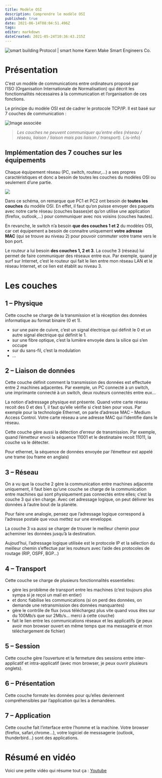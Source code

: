 ```yaml
---
title: Modèle OSI
description: Comprendre le modèle OSI
published: true
date: 2021-06-14T08:04:51.496Z
tags: 
editor: markdown
dateCreated: 2021-05-24T10:36:43.215Z
---
```


![smart building Protocol | smart home Karen Make Smart Engineers Co.](https://bmskaren.ir/wp-content/uploads/2020/11/bmskaren-85-1.png)

# Présentation

C’est un modèle de communications entre ordinateurs proposé par l’ISO (Organisation Internationale de Normalisation) qui décrit les fonctionnalités nécessaires à la communication et l’organisation de ces fonctions.

Le principe du modèle OSI est de cadrer le protocole TCP/IP. Il est basé sur 7 couches de communication :

![Image associée](https://upload.wikimedia.org/wikipedia/commons/8/8d/OSI_Model_v1.svg)

> *Les couches ne peuvent communiquer qu’entre elles (réseau / réseau, liaison / liaison mais pas liaison / transport).*
{.is-info}

## Implémentation des 7 couches sur les équipements

Chaque équipement réseau (PC, switch, routeur,…) a ses propres caractéristiques et donc a besoin de toutes les couches du modèles OSI ou seulement d’une partie.

![](https://i0.wp.com/reussirsonccna.fr/wp-content/uploads/2012/02/7couches_archi11.png?resize=604%2C363)

Dans ce schéma, on remarque que PC1 et PC2 ont besoin de **toutes les couches** du modèle OSI. En effet, il faut qu’on puisse envoyer des paquets avec notre carte réseau (couches basses)et qu’on utilise une application (firefox, outlook,…) pour communiquer avec nos voisins (couches hautes).

En revanche, le switch n’a besoin **que des couches 1 et 2** du modèles OSI, car cet équipement a besoin de connaitre uniquement **votre adresse MAC** (qui se trouve au niveau 2) pour pouvoir commuter votre trame vers le bon port.

Le routeur a lui besoin **des couches 1, 2 et 3**. La couche 3 (réseau) lui permet de faire communiquer des réseaux entre eux. Par exemple, quand je surf sur Internet, c’est le routeur qui fait le lien entre mon réseau LAN et le réseau Internet, et ce lien est établit au niveau 3.

# Les couches

## 1 – Physique

Cette couche se charge de la transmission et la réception des données informatique au format binaire (0 et 1).

-   sur une paire de cuivre, c’est un signal électrique qui définit le 0 et un autre signal électrique qui définit le 1.
-   sur une fibre optique, c’est la lumière envoyée dans la silice qui s’en occupe
-   sur du sans-fil, c’est la modulation
-   …

## 2 – Liaison de données

Cette couche définit comment la transmission des données est effectuée entre 2 machines adjacentes. Par exemple, un PC connecté à un switch, une imprimante connecté à un switch, deux routeurs connectés entre eux…

La notion d’adressage physique est présente. Quand votre carte réseau recoit des 0 et des 1, il faut qu’elle vérifie si c’est bien pour vous. Par exemple pour la technologie Ethernet, on parle d’adresse MAC – Medium Access Control. Votre carte réseau a une adresse MAC qui l’identifie dans le réseau.

Cette couche gère aussi la détection d’erreur de transmission. Par exemple, quand l’émetteur envoi la séquence 11001 et le destinataire recoit 11011, la couche va le détecter.

Pour ethernet, la séquence de données envoyée par l’émetteur est appelé une trame (ou frame en anglais)

## 3 – Réseau

On a vu que la couche 2 gère la communication entre machines adjacente uniquement, il faut bien qu’une couche se charge de la communication entre machines qui sont physiquement pas connectés entre elles; c’est la couche 3 qui s’en charge. Avec cet adressage logique, on peut délivrer les données à l’autre bout de la planète.

Pour faire une analogie, pensez que l’adressage logique correspond à l’adresse postale que vous mettez sur une enveloppe.

La couche 3 va aussi se charger de trouver le meilleur chemin pour acheminer les données jusqu’à la destination.

Aujoud’hui, l’adressage logique utilisée est le protocole IP et la sélection du meilleur chemin s’effectue par les routeurs avec l’aide des protocoles de routage (RIP, OSPF, BGP…)

## 4 – Transport

Cette couche se charge de plusieurs fonctionnalités essentielles:

-   gère les problème de transport entre les machines (c’est toujours plus sympa si je reçoi un mail en entier)
-   et donc fiabilise les communications (si on perd des données, on demande une retransmission des données manquantes)
-   gère le contrôle de flux (vous téléchargez plus vite quand vous êtes sur du 100Mb/s que sur 2Mb/s… merci à cette couche)
-   fait le lien entre les communications réseaux et les applicatifs (je peux avoir mon browser ouvert en même temps que ma messagerie et mon téléchargement de fichier)

## 5 – Session

Cette couche gère l’ouverture et la fermeture des sessions entre inter-applicatif et intra-applicatif (avec mon browser, je peux ouvrir plusieurs onglets).

## 6 – Présentation

Cette couche formate les données pour qu’elles deviennent compréhensibles par l’application qui les a demandées.

## 7 – Application

Cette couche fait l’interface entre l’homme et la machine. Votre browser (firefox, safari,chrome…), votre logiciel de messsagerie (outlook, thunderbird…) sont des applications.

# Résumé en vidéo

Voici une petite vidéo qui résume tout ça : [Youtube](https://youtu.be/w1QcbAJ9RcY)